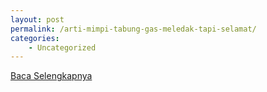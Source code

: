 ```yaml
---
layout: post
permalink: /arti-mimpi-tabung-gas-meledak-tapi-selamat/
categories:
    - Uncategorized
---
```


[Baca Selengkapnya](/01)